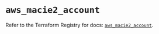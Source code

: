 # `aws_macie2_account`

Refer to the Terraform Registry for docs: [`aws_macie2_account`](https://registry.terraform.io/providers/hashicorp/aws/4.67.0/docs/resources/macie2_account).
